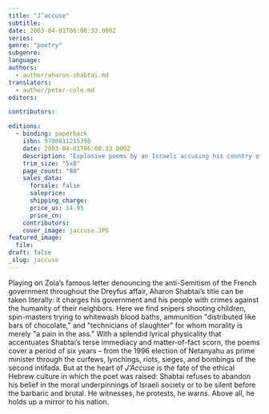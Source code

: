 ```yaml
---
title: "J’accuse"
subtitle:
date: 2003-04-01T06:00:33.000Z
series:
genre: "poetry"
subgenre:
language:
authors:
  - author/aharon-shabtai.md
translators:
  - author/peter-cole.md
editors:

contributors:

editions:
  - binding: paperback
    isbn: 9780811215398
    date: 2003-04-01T06:00:33.000Z
    description: "Explosive poems by an Israeli accusing his country of crimes against humanity. "
    trim_size: "5x8"
    page_count: "80"
    sales_data:
      forsale: false
      saleprice:
      shipping_charge:
      price_us: 14.95
      price_cn:
    contributors:
    cover_image: jaccuse.JPG
featured_image:
  file:
draft: false
_slug: jaccuse
---
```


Playing on Zola’s famous letter denouncing the anti-Semitism of the French government throughout the Dreyfus affair, Aharon Shabtai’s title can be taken literally: it charges his government and his people with crimes against the humanity of their neighbors. Here we find snipers shooting children, spin-masters trying to whitewash blood baths, ammunition "distributed like bars of chocolate," and "technicians of slaughter" for whom morality is merely "a pain in the ass." With a splendid lyrical physicality that accentuates Shabtai’s terse immediacy and matter-of-fact scorn, the poems cover a period of six years – from the 1996 election of Netanyahu as prime minister through the curfews, lynchings, riots, sieges, and bombings of the second intifada. But at the heart of _J’Accuse_ is the fate of the ethical Hebrew culture in which the poet was raised: Shabtai refuses to abandon his belief in the moral underpinnings of Israeli society or to be silent before the barbaric and brutal. He witnesses, he protests, he warns. Above all, he holds up a mirror to his nation.

